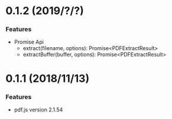 <a name="0.1.2"></a>
# 0.1.2 (2019/?/?)
### Features
* Promise Api
  - extract(filename, options): Promise&lt;PDFExtractResult&gt;
  - extractBuffer(buffer, options): Promise&lt;PDFExtractResult&gt;
 
<a name="0.1.1"></a>
# 0.1.1 (2018/11/13)
### Features
* pdf.js version 2.1.54
